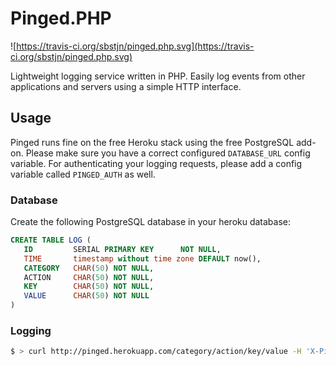 # Pinged.PHP
![https://travis-ci.org/sbstjn/pinged.php.svg](https://travis-ci.org/sbstjn/pinged.php.svg)

Lightweight logging service written in PHP. Easily log events from other applications and servers using a simple HTTP interface.

## Usage

Pinged runs fine on the free Heroku stack using the free PostgreSQL add-on. Please make sure you have a correct configured `DATABASE_URL` config variable. For authenticating your logging requests, please add a config variable called `PINGED_AUTH` as well. 

### Database

Create the following PostgreSQL database in your heroku database:

```sql
CREATE TABLE LOG (
   ID         SERIAL PRIMARY KEY      NOT NULL,
   TIME       timestamp without time zone DEFAULT now(),
   CATEGORY   CHAR(50) NOT NULL,
   ACTION     CHAR(50) NOT NULL,
   KEY        CHAR(50) NOT NULL,
   VALUE      CHAR(50) NOT NULL
)
```

### Logging

```bash
$ > curl http://pinged.herokuapp.com/category/action/key/value -H 'X-Pinged-Auth:YOUR_PINGED_AUTH_KEY'
```
